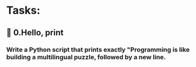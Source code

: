 # Tasks:

## 📁 0.Hello, print
###  Write a Python script that prints exactly "Programming is like building a multilingual puzzle, followed by a new line.
